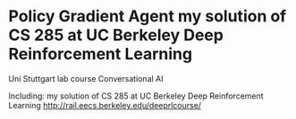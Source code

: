 # Policy Gradient Agent my solution of CS 285 at UC Berkeley Deep Reinforcement Learning
 Uni Stuttgart lab course Conversational AI

Including:
my solution of CS 285 at UC Berkeley
Deep Reinforcement Learning
http://rail.eecs.berkeley.edu/deeprlcourse/
